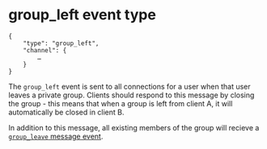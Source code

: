 # group_left event type

	{
		"type": "group_left",
		"channel": {
			…
		}
	}

The `group_left` event is sent to all connections for a user when that user
leaves a private group. Clients should respond to this message by closing the
group - this means that when a group is left from client A, it will
automatically be closed in client B.

In addition to this message, all existing members of the group will recieve a
[`group_leave` message event](/events/message/group_leave).
